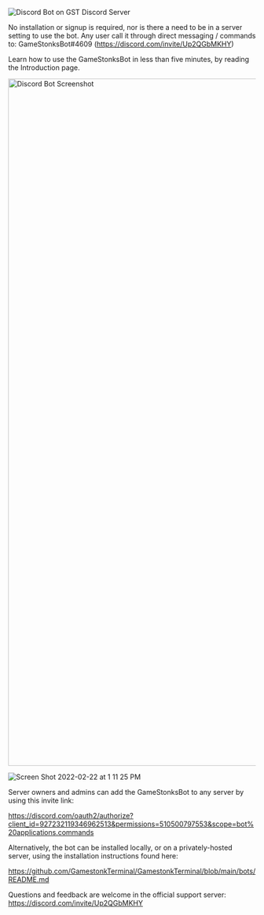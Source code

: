 ![Discord Bot on GST Discord Server](https://user-images.githubusercontent.com/85772166/153071762-9da3845d-da06-47af-a147-bea5488524a3.png)

No installation or signup is required, nor is there a need to be in a server setting to use the bot. Any user call it through direct messaging / commands to: GameStonksBot#4609 (https://discord.com/invite/Up2QGbMKHY)

Learn how to use the GameStonksBot in less than five minutes, by reading the Introduction page.

<img width="1400" alt="Discord Bot Screenshot" src="https://user-images.githubusercontent.com/85772166/155219313-9a073933-768a-4192-9f56-36e91d011f27.png">

![Screen Shot 2022-02-22 at 1 11 25 PM](https://user-images.githubusercontent.com/85772166/155220187-d6c5f908-679f-4c7d-bfa3-d411b6b94916.png)

Server owners and admins can add the GameStonksBot to any server by using this invite link: 

https://discord.com/oauth2/authorize?client_id=927232119346962513&permissions=510500797553&scope=bot%20applications.commands

Alternatively, the bot can be installed locally, or on a privately-hosted server, using the installation instructions found here: 

https://github.com/GamestonkTerminal/GamestonkTerminal/blob/main/bots/README.md

Questions and feedback are welcome in the official support server: https://discord.com/invite/Up2QGbMKHY
